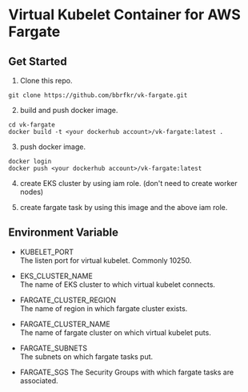 # Virtual Kubelet Container for AWS Fargate
## Get Started
1. Clone this repo.  
```
git clone https://github.com/bbrfkr/vk-fargate.git
```

2. build and push docker image.  
```
cd vk-fargate
docker build -t <your dockerhub account>/vk-fargate:latest .
```

3. push docker image.  
```
docker login
docker push <your dockerhub account>/vk-fargate:latest
```

4. create EKS cluster by using iam role. (don't need to create worker nodes)

5. create fargate task by using this image and the above iam role.

## Environment Variable
* KUBELET_PORT  
The listen port for virtual kubelet. Commonly 10250.

* EKS_CLUSTER_NAME  
The name of EKS cluster to which virtual kubelet connects.

* FARGATE_CLUSTER_REGION  
The name of region in which fargate cluster exists.

* FARGATE_CLUSTER_NAME  
The name of fargate cluster on which virtual kubelet puts.

* FARGATE_SUBNETS  
The subnets on which fargate tasks put.

* FARGATE_SGS
The Security Groups with which fargate tasks are associated.